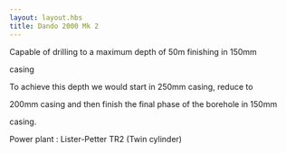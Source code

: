 ```yaml
---
layout: layout.hbs
title: Dando 2000 Mk 2
---
```


Capable of drilling to a maximum depth of 50m finishing in 150mm

casing

To achieve this depth we would start in 250mm casing, reduce to

200mm casing and then finish the final phase of the borehole in 150mm

casing.

Power plant : Lister-Petter TR2 (Twin cylinder)